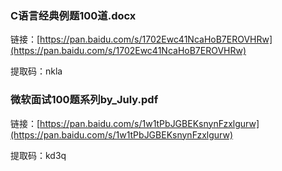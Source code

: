 ### C语言经典例题100道.docx

链接：[https://pan.baidu.com/s/1702Ewc41NcaHoB7EROVHRw](https://pan.baidu.com/s/1702Ewc41NcaHoB7EROVHRw)

提取码：nkla

### 微软面试100题系列by\_July.pdf

链接：[https://pan.baidu.com/s/1w1tPbJGBEKsnynFzxlgurw](https://pan.baidu.com/s/1w1tPbJGBEKsnynFzxlgurw)

提取码：kd3q

